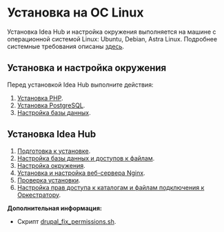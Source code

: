 # Установка на ОС Linux

Установка Idea Hub и настройка окружения выполняется на машине с операционной системой Linux: Ubuntu, Debian, Astra Linux. Подробнее системные требования описаны [здесь](https://docs.primo-rpa.ru/primo-rpa/primo-rpa-idea-hub/installation/system-requirements).

## Установка и настройка окружения

Перед установкой Idea Hub выполните действия:

1. [Установка PHP](https://docs.primo-rpa.ru/primo-rpa/primo-rpa-idea-hub/installation/linux/php).
1. [Установка PostgreSQL](https://docs.primo-rpa.ru/primo-rpa/primo-rpa-idea-hub/installation/linux/postgresql).
1. [Настройка базы данных](https://docs.primo-rpa.ru/primo-rpa/primo-rpa-idea-hub/installation/linux/setting-up-database).

## Установка Idea Hub

1. [Подготовка к установке](https://docs.primo-rpa.ru/primo-rpa/primo-rpa-idea-hub/installation/linux/drush).
1. [Настройка базы данных и доступов к файлам](https://docs.primo-rpa.ru/primo-rpa/primo-rpa-idea-hub/installation/linux/setting-up-access).
1. [Настройка окружения](https://docs.primo-rpa.ru/primo-rpa/primo-rpa-idea-hub/installation/linux/setting-up-environment).
1. [Установка и настройка веб-сервера Nginx](https://docs.primo-rpa.ru/primo-rpa/primo-rpa-idea-hub/installation/linux/installing-nginx).
1. [Проверка установки](https://docs.primo-rpa.ru/primo-rpa/primo-rpa-idea-hub/installation/linux/shecking-installation).
1. [Настройка прав доступа к каталогам и файлам подключения к Оркестратору](https://docs.primo-rpa.ru/primo-rpa/primo-rpa-idea-hub/installation/linux/setting-access-to-orchfiles).


**Дополнительная информация:**
* Скрипт [drupal_fix_permissions.sh](https://docs.primo-rpa.ru/primo-rpa/primo-rpa-idea-hub/installation/linux/drupalfixpermissions).
